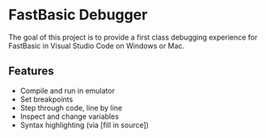 # FastBasic Debugger

The goal of this project is to provide a first class debugging experience for FastBasic in Visual Studio Code on Windows or Mac.

## Features

* Compile and run in emulator
* Set breakpoints
* Step through code, line by line
* Inspect and change variables
* Syntax highlighting (via [fill in source])